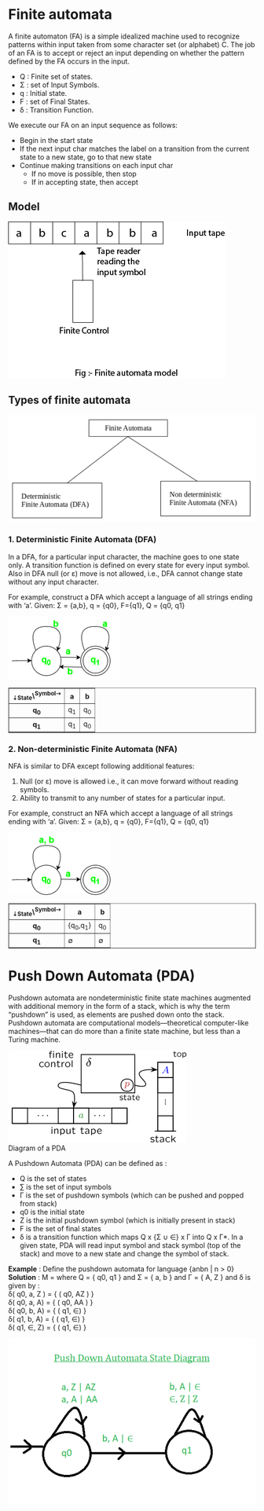 # Finite automata

A finite automaton (FA) is a simple idealized machine used to recognize patterns within input taken from some character set (or alphabet) C. The job of an FA is to accept or reject an input depending on whether the pattern defined by the FA occurs in the input.

- Q : Finite set of states.
- Σ : set of Input Symbols.
- q : Initial state.
- F : set of Final States.
- δ : Transition Function.

We execute our FA on an input sequence as follows:

- Begin in the start state
- If the next input char matches the label on a transition from the current state to a new state, go to that new state
- Continue making transitions on each input char
    - If no move is possible, then stop
    - If in accepting state, then accept

## Model
![Model of finite automata](images/finite-automata.png)

## Types of finite automata
![Types](images/types-of-automata.png)

### 1. Deterministic Finite Automata (DFA)
In a DFA, for a particular input character, the machine goes to one state only. A transition function is defined on every state for every input symbol. Also in DFA null (or ε) move is not allowed, i.e., DFA cannot change state without any input character. 

For example, construct a DFA which accept a language of all strings ending with ‘a’.
Given:  Σ = {a,b}, q = {q0}, F={q1}, Q = {q0, q1}

![DFA](images/DFA_FSA.png)

<table border="1"><thead><tr><th><sub>⇣State</sub>\<sup>Symbol⇢</sup></th><th>a</th><th>b</th></tr></thead><tbody><tr><th>q<sub>0</sub></th><td>q<sub>1</sub></td><td>q<sub>0</sub></td></tr><tr><th>q<sub>1</sub></th><td>q<sub>1</sub></td><td>q<sub>0</sub></td></tr></tbody></table>

### 2. Non-deterministic Finite Automata (NFA)

NFA is similar to DFA except following additional features: 

1. Null (or ε) move is allowed i.e., it can move forward without reading symbols. 
2. Ability to transmit to any number of states for a particular input.

For example, construct an NFA which accept a language of all strings ending with ‘a’.
Given:  Σ = {a,b}, q = {q0}, F={q1}, Q = {q0, q1}

![NFA](images/NFA_FSA.png)

<table border="1"><thead><tr><th><sub>⇣State</sub>\<sup>Symbol⇢</sup></th><th>a</th><th>b</th></tr></thead><tbody><tr><th>q<sub>0</sub></th><td>{q<sub>0</sub>,q<sub>1</sub>}</td><td>q<sub>0</sub></td></tr><tr><th>q<sub>1</sub></th><td>∅</td><td>∅</td></tr></tbody></table>

# Push Down Automata (PDA)
Pushdown automata are nondeterministic finite state machines augmented with additional memory in the form of a stack, which is why the term “pushdown” is used, as elements are pushed down onto the stack. Pushdown automata are computational models—theoretical computer-like machines—that can do more than a finite state machine, but less than a Turing machine.

![PDA](images/pda.png)  
Diagram of a PDA

A Pushdown Automata (PDA) can be defined as : 

- Q is the set of states
- ∑ is the set of input symbols
- Γ is the set of pushdown symbols (which can be pushed and popped from stack)
- q0 is the initial state
- Z is the initial pushdown symbol (which is initially present in stack)
- F is the set of final states
- δ is a transition function which maps Q x {Σ ∪ ∈} x Γ into Q x Γ*. In a given state, PDA will read input symbol and stack symbol (top of the stack) and move to a new state and change the symbol of stack.

**Example** : Define the pushdown automata for language {anbn | n > 0}
**Solution** : M = where Q = { q0, q1 } and Σ = { a, b } and Γ = { A, Z } and δ is given by :   
δ( q0, a, Z ) = { ( q0, AZ ) }   
δ( q0, a, A) = { ( q0, AA ) }   
δ( q0, b, A) = { ( q1, ∈) }   
δ( q1, b, A) = { ( q1, ∈) }   
δ( q1, ∈, Z) = { ( q1, ∈) }   

![PDA example](<images/pda (1).png>)